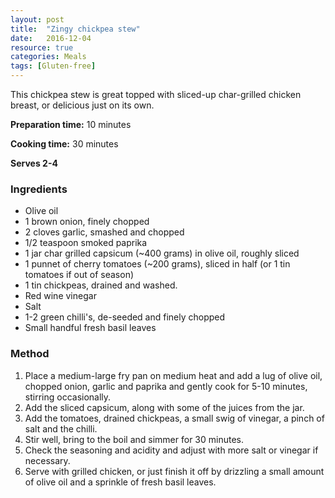 ```yaml
---
layout: post
title:  "Zingy chickpea stew"
date:   2016-12-04
resource: true
categories: Meals
tags: [Gluten-free]
---
```

This chickpea stew is great topped with sliced-up char-grilled chicken breast, or delicious just on its own.

**Preparation time:** 10 minutes

**Cooking time:** 30 minutes

**Serves 2-4**

### Ingredients

* Olive oil
* 1 brown onion, finely chopped
* 2 cloves garlic, smashed and chopped
* 1/2 teaspoon smoked paprika
* 1 jar char grilled capsicum (~400 grams) in olive oil, roughly sliced
* 1 punnet of cherry tomatoes (~200 grams), sliced in half (or 1 tin tomatoes if out of season)
* 1 tin chickpeas, drained and washed. 
* Red wine vinegar
* Salt
* 1-2 green chilli's, de-seeded and finely chopped
* Small handful fresh basil leaves

### Method

1. Place a medium-large fry pan on medium heat and add a lug of olive oil, chopped onion, garlic and paprika and gently cook for 5-10 minutes, stirring occasionally.
2. Add the sliced capsicum, along with some of the juices from the jar. 
3. Add the tomatoes, drained chickpeas, a small swig of vinegar, a pinch of salt and the chilli.
4. Stir well, bring to the boil and simmer for 30 minutes. 
5. Check the seasoning and acidity and adjust with more salt or vinegar if necessary. 
6. Serve with grilled chicken, or just finish it off by drizzling a small amount of olive oil and a sprinkle of fresh basil leaves.

